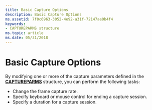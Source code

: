 ```yaml
---
title: Basic Capture Options
description: Basic Capture Options
ms.assetid: 7f0c6963-3052-4e92-a31f-72147ae0b4f4
keywords:
- CAPTUREPARMS structure
ms.topic: article
ms.date: 05/31/2018
---
```


# Basic Capture Options

By modifying one or more of the capture parameters defined in the [**CAPTUREPARMS**](/windows/win32/api/vfw/ns-vfw-captureparms) structure, you can perform the following tasks:

-   Change the frame capture rate.
-   Specify keyboard or mouse control for ending a capture session.
-   Specify a duration for a capture session.

 

 





